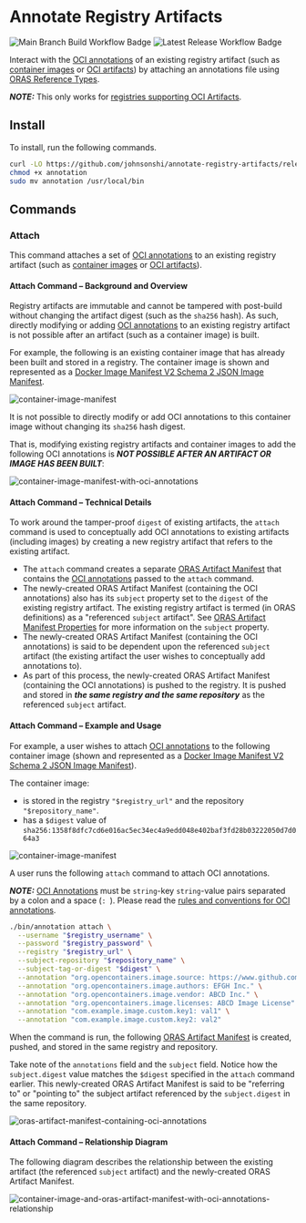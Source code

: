 # Annotate Registry Artifacts

![Main Branch Build Workflow Badge](https://github.com/johnsonshi/annotate-registry-artifacts/actions/workflows/build.yml/badge.svg)
![Latest Release Workflow Badge](https://github.com/johnsonshi/annotate-registry-artifacts/actions/workflows/release.yml/badge.svg)

Interact with the [OCI annotations](https://github.com/opencontainers/image-spec/blob/main/annotations.md) of an existing registry artifact (such as [container images](https://www.docker.com/resources/what-container/) or [OCI artifacts](https://github.com/opencontainers/artifacts)) by attaching an annotations file using [ORAS Reference Types](https://oras.land/cli/6_reference_types/).

_**NOTE:**_ This only works for [registries supporting OCI Artifacts](https://oras.land/implementors/#registries-supporting-oci-artifacts).

## Install

To install, run the following commands.

```bash
curl -LO https://github.com/johnsonshi/annotate-registry-artifacts/releases/download/v0.0.1/annotation
chmod +x annotation
sudo mv annotation /usr/local/bin
```

## Commands

### Attach

This command attaches a set of [OCI annotations](https://github.com/opencontainers/image-spec/blob/main/annotations.md) to an existing registry artifact (such as [container images](https://www.docker.com/resources/what-container/) or [OCI artifacts](https://github.com/opencontainers/artifacts)).

#### Attach Command – Background and Overview

Registry artifacts are immutable and cannot be tampered with post-build without changing the artifact digest (such as the `sha256` hash).
As such, directly modifying or adding [OCI annotations](https://github.com/opencontainers/image-spec/blob/main/annotations.md) to an existing registry artifact is not possible after an artifact (such as a container image) is built.

For example, the following is an existing container image that has already been built and stored in a registry.
The container image is shown and represented as a [Docker Image Manifest V2 Schema 2 JSON Image Manifest](https://docs.docker.com/registry/spec/manifest-v2-2/).

![container-image-manifest](./docs/images/container-image-manifest.png)

It is not possible to directly modify or add OCI annotations to this container image without changing its `sha256` hash digest.

That is, modifying existing registry artifacts and container images to add the following OCI annotations is _**NOT POSSIBLE AFTER AN ARTIFACT OR IMAGE HAS BEEN BUILT**_:

![container-image-manifest-with-oci-annotations](./docs/images/container-image-manifest-with-oci-annotations.png)

#### Attach Command – Technical Details

To work around the tamper-proof `digest` of existing artifacts, the `attach` command is used to conceptually add OCI annotations to existing artifacts (including images) by creating a new registry artifact that refers to the existing artifact.

* The `attach` command creates a separate [ORAS Artifact Manifest](https://github.com/oras-project/artifacts-spec/blob/main/artifact-manifest.md) that contains the [OCI annotations](https://github.com/opencontainers/image-spec/blob/main/annotations.md) passed to the `attach` command.
* The newly-created ORAS Artifact Manifest (containing the OCI annotations) also has its `subject` property set to the `digest` of the existing registry artifact. The existing registry artifact is termed (in ORAS definitions) as a "referenced `subject` artifact".
See [ORAS Artifact Manifest Properties](https://github.com/oras-project/artifacts-spec/blob/main/artifact-manifest.md#oras-artifact-manifest-properties) for more information on the `subject` property.
* The newly-created ORAS Artifact Manifest (containing the OCI annotations) is said to be dependent upon the referenced `subject` artifact (the existing artifact the user wishes to conceptually add annotations to).
* As part of this process, the newly-created ORAS Artifact Manifest (containing the OCI annotations) is pushed to the registry.
It is pushed and stored in _**the same registry and the same repository**_ as the referenced `subject` artifact.

#### Attach Command – Example and Usage

For example, a user wishes to attach [OCI annotations](https://github.com/opencontainers/image-spec/blob/main/annotations.md) to the following container image (shown and represented as a [Docker Image Manifest V2 Schema 2 JSON Image Manifest](https://docs.docker.com/registry/spec/manifest-v2-2/)).

The container image:

* is stored in the registry `"$registry_url"` and the repository `"$repository_name"`.
* has a `$digest` value of `sha256:1358f8dfc7cd6e016ac5ec34ec4a9edd048e402baf3fd28b03222050d7d064a3`

![container-image-manifest](./docs/images/container-image-manifest.png)

A user runs the following `attach` command to attach OCI annotations.

_**NOTE:**_ [OCI Annotations](https://github.com/opencontainers/image-spec/blob/main/annotations.md) must be `string`-key `string`-value pairs separated by a colon and a space (`: `).
Please read the [rules and conventions for OCI annotations](https://github.com/opencontainers/image-spec/blob/main/annotations.md#rules).

```bash
./bin/annotation attach \
  --username "$registry_username" \
  --password "$registry_password" \
  --registry "$registry_url" \
  --subject-repository "$repository_name" \
  --subject-tag-or-digest "$digest" \
  --annotation "org.opencontainers.image.source: https://www.github.com/user/repo/source" \
  --annotation "org.opencontainers.image.authors: EFGH Inc." \
  --annotation "org.opencontainers.image.vendor: ABCD Inc." \
  --annotation "org.opencontainers.image.licenses: ABCD Image License" \
  --annotation "com.example.image.custom.key1: val1" \
  --annotation "com.example.image.custom.key2: val2"
```

When the command is run, the following [ORAS Artifact Manifest](https://github.com/oras-project/artifacts-spec/blob/main/artifact-manifest.md) is created, pushed, and stored in the same registry and repository.

Take note of the `annotations` field and the `subject` field.
Notice how the `subject.digest` value matches the `$digest` specified in the `attach` command earlier.
This newly-created ORAS Artifact Manifest is said to be "referring to" or "pointing to" the subject artifact referenced by the `subject.digest` in the same repository.

![oras-artifact-manifest-containing-oci-annotations](./docs/images/oras-artifact-manifest-containing-oci-annotations.png)

#### Attach Command – Relationship Diagram

The following diagram describes the relationship between the existing artifact (the referenced `subject` artifact) and the newly-created ORAS Artifact Manifest.

![container-image-and-oras-artifact-manifest-with-oci-annotations-relationship](./docs/images/container-image-and-oras-artifact-manifest-with-oci-annotations-relationship.png)
